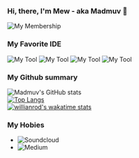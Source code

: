 ### Hi, there, I'm Mew - aka Madmuv 👋


![My Membership](https://img.shields.io/badge/student-HCI--Lab%20FIBO-blue)


### My Favorite IDE
![My Tool](https://img.shields.io/badge/Android_Studio-3DDC84?style=for-the-badge&logo=android-studio&logoColor=white)
![My Tool](https://img.shields.io/badge/IntelliJIDEA-000000.svg?style=for-the-badge&logo=intellij-idea&logoColor=white)
![My Tool](https://img.shields.io/badge/WebStorm-000000?style=for-the-badge&logo=WebStorm&logoColor=white)
![My Tool](https://img.shields.io/badge/Visual_Studio_Code-0078D4?style=for-the-badge&logo=visual%20studio%20code&logoColor=white)


### My Github summary
![Madmuv's GitHub stats](https://github-readme-stats.vercel.app/api?username=madmuv&show_icons=true&theme=tokyonight)<br />
[![Top Langs](https://github-readme-stats.vercel.app/api/top-langs/?username=madmuv&langs_count=8&theme=tokyonight)](https://github.com/anuraghazra/github-readme-stats)<br />
[![willianrod's wakatime stats](https://github-readme-stats.vercel.app/api/wakatime?username=madmuv&theme=tokyonight)](https://github.com/anuraghazra/github-readme-stats)


### My Hobies
- ![![Soundcloud](https://img.shields.io/badge/SoundCloud-FF3300?style=for-the-badge&logo=soundcloud&logoColor=white)](https://soundcloud.com/muv-donyawan)<br />
- ![![Medium](https://img.shields.io/badge/Medium-12100E?style=for-the-badge&logo=medium&logoColor=white)](https://medium.com/@d.kritaisong)
